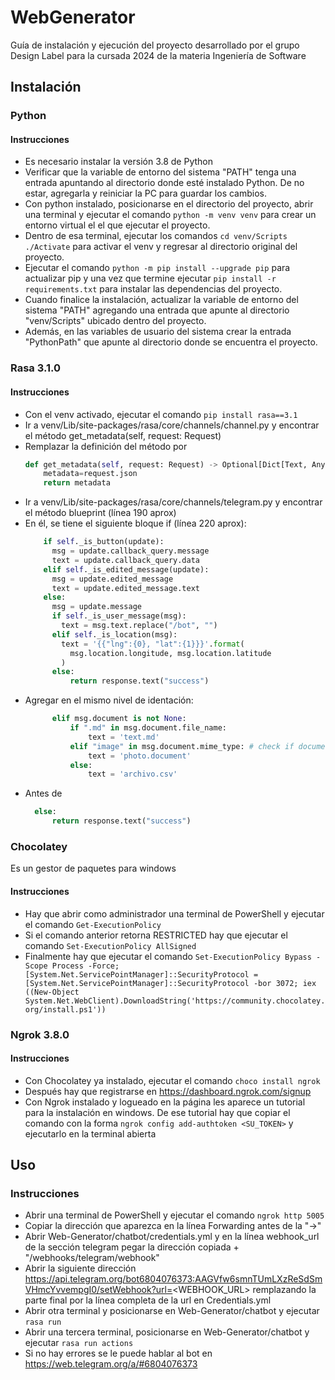 # WebGenerator
Guía de instalación y ejecución del proyecto desarrollado por el grupo Design Label para la cursada 2024 de la materia Ingeniería de Software

## Instalación

### Python
#### Instrucciones

- Es necesario instalar la versión 3.8 de Python
- Verificar que la variable de entorno del sistema "PATH" tenga una entrada apuntando al directorio donde esté instalado Python. De no estar, agregarla y reiniciar la PC para guardar los cambios.
- Con python instalado, posicionarse en el directorio del proyecto, abrir una terminal y ejecutar el comando
``` python -m venv venv ``` para crear un entorno virtual el el que ejecutar el proyecto.
- Dentro de esa terminal, ejecutar los comandos ``` cd venv/Scripts ``` ``` ./Activate ``` para activar el venv y regresar al directorio original del proyecto.
- Ejecutar el comando ``` python -m pip install --upgrade pip ``` para actualizar pip y una vez que termine ejecutar ``` pip install -r requirements.txt ``` para instalar las dependencias del proyecto.
- Cuando finalice la instalación, actualizar la variable de entorno del sistema "PATH" agregando una entrada que apunte al directorio "venv/Scripts" ubicado dentro del proyecto.
- Además, en las variables de usuario del sistema crear la entrada "PythonPath" que apunte al directorio donde se encuentra el proyecto.

### Rasa 3.1.0
#### Instrucciones

- Con el venv activado, ejecutar el comando
``` pip install rasa==3.1 ```
- Ir a venv/Lib/site-packages/rasa/core/channels/channel.py y encontrar el método get_metadata(self, request: Request)
- Remplazar la definición del método por
    ```python
    def get_metadata(self, request: Request) -> Optional[Dict[Text, Any]]:
        metadata=request.json
        return metadata
    ```
- Ir a venv/Lib/site-packages/rasa/core/channels/telegram.py y encontrar el método blueprint (línea 190 aprox)
- En él, se tiene el siguiente bloque if (línea 220 aprox):
  ```python
      if self._is_button(update):
        msg = update.callback_query.message
        text = update.callback_query.data
      elif self._is_edited_message(update):
        msg = update.edited_message
        text = update.edited_message.text
      else:
        msg = update.message
        if self._is_user_message(msg):
          text = msg.text.replace("/bot", "")
        elif self._is_location(msg):
          text = '{{"lng":{0}, "lat":{1}}}'.format(
            msg.location.longitude, msg.location.latitude
          )
        else:
            return response.text("success")
  ```
- Agregar en el mismo nivel de identación:
  ```python    
        elif msg.document is not None:
            if ".md" in msg.document.file_name:
                text = 'text.md'
            elif "image" in msg.document.mime_type: # check if document is an image
                text = 'photo.document'
            else:
                text = 'archivo.csv'
  ```
- Antes de
  ```python    
    else:
        return response.text("success")
  ```

### Chocolatey
Es un gestor de paquetes para windows

#### Instrucciones

- Hay que abrir como administrador una terminal de PowerShell y ejecutar el comando ``` Get-ExecutionPolicy ```
- Si el comando anterior retorna RESTRICTED hay que ejecutar el comando ```Set-ExecutionPolicy AllSigned```
- Finalmente hay que ejecutar el comando 
```Set-ExecutionPolicy Bypass -Scope Process -Force; [System.Net.ServicePointManager]::SecurityProtocol = [System.Net.ServicePointManager]::SecurityProtocol -bor 3072; iex ((New-Object System.Net.WebClient).DownloadString('https://community.chocolatey.org/install.ps1'))```

### Ngrok 3.8.0
#### Instrucciones

- Con Chocolatey ya instalado, ejecutar el comando ```choco install ngrok```
- Después hay que registrarse en https://dashboard.ngrok.com/signup
- Con Ngrok instalado y logueado en la página les aparece un tutorial para la instalación en windows. De ese tutorial hay que copiar el comando con la forma ```ngrok config add-authtoken <SU_TOKEN>``` y ejecutarlo en la terminal abierta

## Uso
### Instrucciones
- Abrir una terminal de PowerShell y ejecutar el comando ```ngrok http 5005```
- Copiar la dirección que aparezca en la línea Forwarding antes de la "->"
- Abrir Web-Generator/chatbot/credentials.yml y en la línea webhook_url de la sección telegram pegar la dirección copiada + "/webhooks/telegram/webhook"
- Abrir la siguiente dirección https://api.telegram.org/bot6804076373:AAGVfw6smnTUmLXzReSdSmVHmcYvvempgI0/setWebhook?url=<WEBHOOK_URL> remplazando la parte final por la línea completa de la url en Credentials.yml
- Abrir otra terminal y posicionarse en Web-Generator/chatbot y ejecutar ```rasa run```
- Abrir una tercera terminal, posicionarse en Web-Generator/chatbot y ejecutar ```rasa run actions```
- Si no hay errores se le puede hablar al bot en https://web.telegram.org/a/#6804076373
